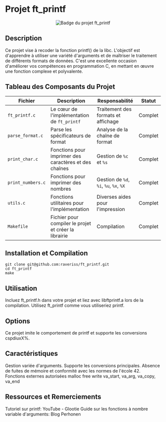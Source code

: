 # Projet ft_printf
<div align="center">
  <img src="URL_DE_L'IMAGE_BADGE_FTPRINTF" alt="Badge du projet ft_printf">
</div>

## Description
Ce projet vise à recoder la fonction printf() de la libc. L'objectif est d'apprendre à utiliser une variété d'arguments et de maîtriser le traitement de différents formats de données. C'est une excellente occasion d'améliorer vos compétences en programmation C, en mettant en œuvre une fonction complexe et polyvalente.

## Tableau des Composants du Projet

| Fichier           | Description                                           | Responsabilité                                  | Statut    |
|-------------------|-------------------------------------------------------|-----------------------------------------|-----------|
| `ft_printf.c`     | Le cœur de l'implémentation de `ft_printf`            | Traitement des formats et affichage     | Complet   |
| `parse_format.c`  | Parse les spécificateurs de format                    | Analyse de la chaîne de format          | Complet   |
| `print_char.c`    | Fonctions pour imprimer des caractères et des chaînes | Gestion de `%c` et `%s`                 | Complet   |
| `print_numbers.c` | Fonctions pour imprimer des nombres                   | Gestion de `%d`, `%i`, `%u`, `%x`, `%X` | Complet   |
| `utils.c`         | Fonctions utilitaires pour l'implémentation           | Diverses aides pour l'impression        | Complet   |
| `Makefile`        | Fichier pour compiler le projet et créer la librairie | Compilation                             | Complet   |

## Installation et Compilation
```
git clone git@github.com:raveriss/ft_printf.git
cd ft_printf
make
```

## Utilisation
Incluez ft_printf.h dans votre projet et liez avec libftprintf.a lors de la compilation. Utilisez ft_printf comme vous utiliseriez printf.

## Options
Ce projet imite le comportement de printf et supporte les conversions cspdiuxX%.

## Caractéristiques
Gestion variée d'arguments.
Supporte les conversions principales.
Absence de fuites de mémoire et conformité avec les normes de l'école 42.
Fonctions externes autorisées
malloc
free
write
va_start, va_arg, va_copy, va_end

## Ressources et Remerciements
Tutoriel sur printf: YouTube - Glootie
Guide sur les fonctions à nombre variable d'arguments: Blog Perhonen
